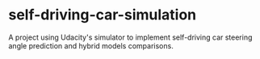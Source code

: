 # self-driving-car-simulation
A project using Udacity's simulator to implement self-driving car steering angle prediction and hybrid models comparisons.
